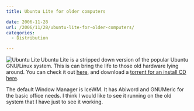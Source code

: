 ```yaml
---
title: Ubuntu Lite for older computers

date: 2006-11-28
url: /2006/11/28/ubuntu-lite-for-older-computers/
categories:
  - Distribution

---
```

<img align="left" alt="Ubuntu Lite" id="image293" src="http://www.fslog.com/wp-content/uploads/2006/11/ubuntulite.png" />Ubuntu Lite is a stripped down version of the popular Ubuntu GNU/Linux system. This is can bring the life to those old hardware lying around. You can check it out <a target="_blank" href="http://www.ubuntulite.org/drupal/?q=node/1">here</a>, and download a <a target="_blank" href="http://www.wolfteck.com/files/UbuntuLite-1.1.iso.torrent">torrent for an install CD here</a>.

The default Window Manager is IceWM. It has Abiword and GNUMeric for the basic office needs. I think I would like to see it running on the old system that I have just to see it working.